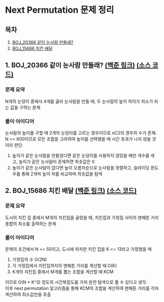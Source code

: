 # Next Permutation 문제 정리

## 목차

1. [BOJ_20366 같이 눈사람 만들래?](#BOJ_20366-같이-눈사람-만들래?)
2. [BOJ_15686 치킨 배달](#BOJ_15686-치킨-배달)

## 1. BOJ_20366 같이 눈사람 만들래? [(백준 링크)](https://www.acmicpc.net/problem/20366) [(소스 코드)](https://github.com/rldnjs7723/CodingTest/blob/main/BOJ/20000/Main_20366.java)

### 문제 요약

N개의 눈덩이 중에서 4개를 골라 눈사람을 만들 때, 두 눈사람의 높이 차이가 최소가 되는 값을 구하는 문제

### 풀이 아이디어

눈사람의 높이를 구할 때 2개의 눈덩이를 고르는 경우이므로 nC2의 경우의 수가 존재. N <= 600이므로 모든 조합을 고려하여 높이를 선택했을 때 시간 초과가 나지 않을 것이라 판단.

1. 높이가 같은 눈사람을 만들었다면 같은 눈덩이를 사용하지 않았을 때만 개수를 세고, 높이가 같은 눈사람이 존재하면 최솟값은 0
2. 높이가 같은 눈사람이 없다면 높이 오름차순으로 눈사람을 정렬하고, 슬라이딩 윈도우를 통해 2개씩 높이 차를 비교하며 최솟값을 탐색

## 2. BOJ_15686 치킨 배달 [(백준 링크)](https://www.acmicpc.net/problem/15686) [(소스 코드)](https://github.com/rldnjs7723/CodingTest/blob/main/BOJ/15000/Main_15686.java)

### 문제 요약

도시의 치킨 집 중에서 M개의 치킨집을 골랐을 때, 치킨집과 가정집 사이의 맨해튼 거리 총합의 최소를 출력하는 문제

### 풀이 아이디어

문제의 조건에서 N <= 50이고, 도시에 위치한 치킨 집을 K <= 13라고 가정했을 때

1. 가정집의 수 O(2N)
2. 각 가정집에서 치킨집까지의 맨해튼 거리를 계산할 때 O(K)
3. K개의 치킨집 중에서 M개를 뽑는 조합을 계산할 때 KCM

이므로 O(N \* K^3) 정도의 시간복잡도를 가져 완전 탐색으로 풀 수 있다고 생각.  
이후 next permutation 알고리즘을 통해 KCM의 조합을 계산하여 맨해튼 거리를 각자 계산하여 최소값만을 추출
